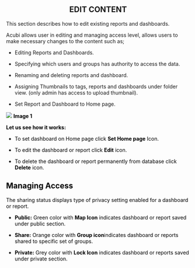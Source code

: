 


<center><h2>EDIT CONTENT</h2></center>

This section describes how to edit existing reports and dashboards. 

Acubi allows user in editing and managing access level, allows  users to make necessary changes to the content such as;

   -  Editing Reports and Dashboards.
   
   -  Specifying which users and groups has authority to access the data.
   
   -  Renaming and deleting reports and dashboard.
   
   - Assigning Thumbnails to tags, reports and dashboards under folder view. (only admin has access to upload thumbnail).
   
   -  Set Report and Dashboard to Home page.
   
   ![
](https://raw.githubusercontent.com/sv18042016/fp1/2c3e9b591017dd6316a4091ad35abfae69bf2082/images/New_version5/UD_Edit_Content_Image1.png)
<b><font color = "Black"> Image 1</b>

<b>Let us see how it works:</b>

- To set dashboard on Home page click <b>Set Home page</b> Icon.

- To edit the dashboard or report click  <B>Edit</B>  icon.

- To delete the dashboard or report permanently from database click <b>Delete</b>  icon.

## Managing Access

The sharing status displays type of privacy setting enabled for a dashboard or report.

 -   <B>Public:</B> Green color  with <b>Map Icon</b> indicates dashboard or report saved under public section.
 
 -   <B>Share:</b> Orange color with <b>Group icon</b>indicates dashboard or reports shared to specific set of groups.
 
 -   <b>Private:</B> Grey color with <b>Lock Icon</b> indicates dashboard or reports saved under private section.

<!--stackedit_data:
eyJoaXN0b3J5IjpbMzYzMDc4NTA5LDE0NTg3Njk5NCwtODU2OT
IxNjE5LDExODA0NDg4MzEsMTM5NzUwNzc0NSwtNjgxNTg4MDMx
LC0xMTk0MTY4MzczLC0xNTcwNTY3MzA3LC0xMTk0MTY4MzczLD
E1MTUwODYwMTEsLTcwODI1MjA1MSwtMTU1MTI1NDU1NywtODIy
NDA5OTg3LC0xNDQ0NDkzMTA1LC0xNTkyMzExNDI2LC0xNTUzNT
Y5NTc1LDc1MTYwMDI0NiwtMTU5NDcwNzE1XX0=
-->